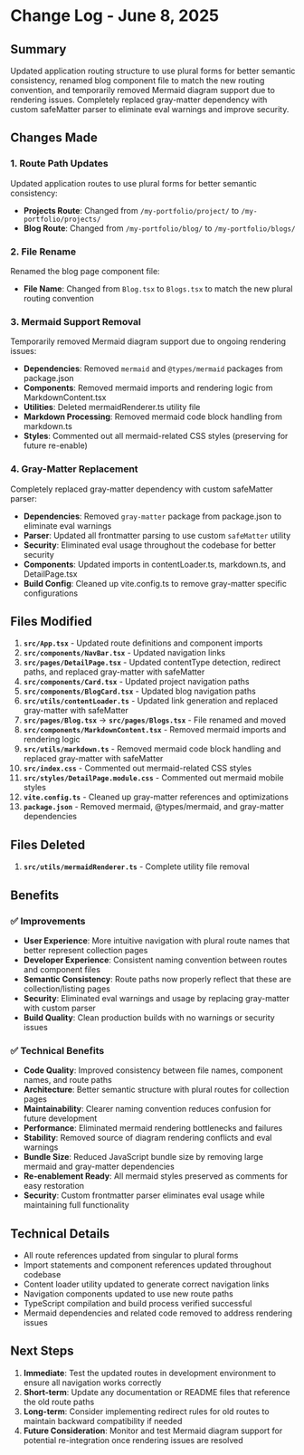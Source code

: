 # Change Log - June 8, 2025

## Summary
Updated application routing structure to use plural forms for better semantic consistency, renamed blog component file to match the new routing convention, and temporarily removed Mermaid diagram support due to rendering issues. Completely replaced gray-matter dependency with custom safeMatter parser to eliminate eval warnings and improve security.

## Changes Made

### 1. Route Path Updates
Updated application routes to use plural forms for better semantic consistency:
- **Projects Route**: Changed from `/my-portfolio/project/` to `/my-portfolio/projects/`
- **Blog Route**: Changed from `/my-portfolio/blog/` to `/my-portfolio/blogs/`

### 2. File Rename
Renamed the blog page component file:
- **File Name**: Changed from `Blog.tsx` to `Blogs.tsx` to match the new plural routing convention

### 3. Mermaid Support Removal
Temporarily removed Mermaid diagram support due to ongoing rendering issues:
- **Dependencies**: Removed `mermaid` and `@types/mermaid` packages from package.json
- **Components**: Removed mermaid imports and rendering logic from MarkdownContent.tsx
- **Utilities**: Deleted mermaidRenderer.ts utility file
- **Markdown Processing**: Removed mermaid code block handling from markdown.ts
- **Styles**: Commented out all mermaid-related CSS styles (preserving for future re-enable)

### 4. Gray-Matter Replacement
Completely replaced gray-matter dependency with custom safeMatter parser:
- **Dependencies**: Removed `gray-matter` package from package.json to eliminate eval warnings
- **Parser**: Updated all frontmatter parsing to use custom `safeMatter` utility
- **Security**: Eliminated eval usage throughout the codebase for better security
- **Components**: Updated imports in contentLoader.ts, markdown.ts, and DetailPage.tsx
- **Build Config**: Cleaned up vite.config.ts to remove gray-matter specific configurations

## Files Modified
1. **`src/App.tsx`** - Updated route definitions and component imports
2. **`src/components/NavBar.tsx`** - Updated navigation links
3. **`src/pages/DetailPage.tsx`** - Updated contentType detection, redirect paths, and replaced gray-matter with safeMatter
4. **`src/components/Card.tsx`** - Updated project navigation paths
5. **`src/components/BlogCard.tsx`** - Updated blog navigation paths
6. **`src/utils/contentLoader.ts`** - Updated link generation and replaced gray-matter with safeMatter
7. **`src/pages/Blog.tsx`** → **`src/pages/Blogs.tsx`** - File renamed and moved
8. **`src/components/MarkdownContent.tsx`** - Removed mermaid imports and rendering logic
9. **`src/utils/markdown.ts`** - Removed mermaid code block handling and replaced gray-matter with safeMatter
10. **`src/index.css`** - Commented out mermaid-related CSS styles
11. **`src/styles/DetailPage.module.css`** - Commented out mermaid mobile styles
12. **`vite.config.ts`** - Cleaned up gray-matter references and optimizations
13. **`package.json`** - Removed mermaid, @types/mermaid, and gray-matter dependencies

## Files Deleted
1. **`src/utils/mermaidRenderer.ts`** - Complete utility file removal

## Benefits

### ✅ Improvements
- **User Experience**: More intuitive navigation with plural route names that better represent collection pages
- **Developer Experience**: Consistent naming convention between routes and component files
- **Semantic Consistency**: Route paths now properly reflect that these are collection/listing pages
- **Security**: Eliminated eval warnings and usage by replacing gray-matter with custom parser
- **Build Quality**: Clean production builds with no warnings or security issues

### ✅ Technical Benefits
- **Code Quality**: Improved consistency between file names, component names, and route paths
- **Architecture**: Better semantic structure with plural routes for collection pages
- **Maintainability**: Clearer naming convention reduces confusion for future development
- **Performance**: Eliminated mermaid rendering bottlenecks and failures
- **Stability**: Removed source of diagram rendering conflicts and eval warnings
- **Bundle Size**: Reduced JavaScript bundle size by removing large mermaid and gray-matter dependencies
- **Re-enablement Ready**: All mermaid styles preserved as comments for easy restoration
- **Security**: Custom frontmatter parser eliminates eval usage while maintaining full functionality

## Technical Details
- All route references updated from singular to plural forms
- Import statements and component references updated throughout codebase
- Content loader utility updated to generate correct navigation links
- Navigation components updated to use new route paths
- TypeScript compilation and build process verified successful
- Mermaid dependencies and related code removed to address rendering issues

## Next Steps
1. **Immediate**: Test the updated routes in development environment to ensure all navigation works correctly
2. **Short-term**: Update any documentation or README files that reference the old route paths
3. **Long-term**: Consider implementing redirect rules for old routes to maintain backward compatibility if needed
4. **Future Consideration**: Monitor and test Mermaid diagram support for potential re-integration once rendering issues are resolved
